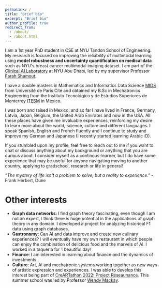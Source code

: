 ```yaml
---
permalink: /
title: "Brief bio"
excerpt: "Brief bio"
author_profile: true
redirect_from:
  - /about/
  - /about.html
---
```

I am a 1st year PhD student in CSE at NYU Tandon School of Engineering. My research is focused on improving the reliability of multimodal learning using **model robustness and uncertainty quantification on medical data** such as NYU's breast cancer multimodal imaging dataset. I am part of the [Clinical AI Laboratory](https://clinicalailab.com/) at NYU Abu Dhabi, led by my supervisor Professor [Farah Shamout](https://nyuad.nyu.edu/en/academics/divisions/engineering/faculty/farah-emad-shamout.html). 

<!-- I am currently working on a collaboration with Professor [Tim Rudner](https://timrudner.com/) implementing uncertainty quantification methods on the MIMIC dataset. We have submitted a workshop chest X-ray datasets.   -->
 <!-- lie at the intersection of computer vision, healthcare, neuroscience, bio-design, human-computer interaction, and robotics. Until this day I still feel like machine learning and AI in general is magic. Being able to build an application that can positively impact the lives of people product with just your computer is still mindblowing for me. -->

I have a double masters in Mathematics and Informatics Data Science [MIDS](https://m2mids.github.io/m2mids/) from Université de Paris Cité and obtained my B.Sc in Mechatronics Engineering from the Instituto Tecnológico y de Estudios Superiores de Monterrey [ITESM](https://tec.mx/en) in Mexico. 
<!-- Throughout the years I have developed different mechatronic systems and software applications using augmented reality, virtual reality, NLP, computer vision, machine learning, deep learning and data science. -->
<!-- In 2018 I worked as a research assistant at the [Yamamoto Human Computer Interaction Laboratory](http://www2.kanazawa-it.ac.jp/yamalab/) at the Kanazawa Institute of Technology under the supervision of Dr Tomohito Yamamoto. I developed an application using augmented reality and deep learning for analyzing heartbeat sounds to create a pre-diagnostic mobile tool. -->

I was born and raised in Mexico, and so far I have lived in France, Germany, Latvia, Japan, Belgium, the United Arab Emirates and now in the USA. All these places have given me invaluable experiences, reinforcing my desire to learn more about the world, science, culture and different languages. I speak Spanish, English and French fluently and I continue to study and improve my German and Japanese (I recently started learning Arabic :D).

If you stumbled upon my profile, feel free to reach out to me if you want to chat or discuss anything about my background or anything that you are curious about. I consider myself as a continous-learner, but I do have some experience that may be useful for anyone navigating moving to another country, applying to gradschool, research or life in general! 

<!-- I strongly believe that we must strive to achieve the best version of ourselves both physically and mentally, which is the only thing we can do with the limited time we have on this Earth. -->

*“The mystery of life isn't a problem to solve, but a reality to experience.”* - Frank Herbert, Dune


Other interests
======

<!-- * **Robotics**: Mechatronic systems for automating every day tasks, autonomous vehicles, swarm robotics, virtual reality surveillance systems. Robotics is just awesome. -->
<!-- * **Health Data Science**: Analysis of medical data and research of SOTA methods for detection and classification for cancer. Main goal: development of high performing low-cost applications and diagnostic tools to increase the access for disadvantaged people to safe and reliable health services driven by technology. -->
<!-- * **Neuroscience**: Understanding how the brain works and particularly learn about the processes that allow you to read these words and continue breathing without having to think about it. -->
* **Graph data networks**: I find graph theory fascinating, even though I am not an expert, I think there is huge potential in the applications of graph theory in any domain. I developed a project for analyzing historical F1 data using graph databases.
* **Gastronomy**: Can AI and data improve and create new culinary experiences? I will eventually have my own restaurant in which people can enjoy the combination of delicious food and the marvels of AI. I worked in a taqueria for 1 beautiful day!
* **Finance**: I am interested in learning about finance and the dynamics of investments.
* **Culture**: Art, AI and mechatronic systems working together as new ways of artistic expression and experiences. I was able to develop this interest being part of [CreARTathon 2022: Project Réseaunance](https://creartathon.com/). This summer school was led by Professor [Wendy Mackay](https://ex-situ.lri.fr/people/mackay). 
<!-- This is the front page of a website that is powered by the [academicpages template](https://github.com/academicpages/academicpages.github.io) and hosted on GitHub pages. [GitHub pages](https://pages.github.com) is a free service in which websites are built and hosted from code and data stored in a GitHub repository, automatically updating when a new commit is made to the respository. This template was forked from the [Minimal Mistakes Jekyll Theme](https://mmistakes.github.io/minimal-mistakes/) created by Michael Rose, and then extended to support the kinds of content that academics have: publications, talks, teaching, a portfolio, blog posts, and a dynamically-generated CV. You can fork [this repository](https://github.com/academicpages/academicpages.github.io) right now, modify the configuration and markdown files, add your own PDFs and other content, and have your own site for free, with no ads! An older version of this template powers my own personal website at [stuartgeiger.com](http://stuartgeiger.com), which uses [this Github repository](https://github.com/staeiou/staeiou.github.io). -->

<!-- A data-driven personal website
======
Like many other Jekyll-based GitHub Pages templates, academicpages makes you separate the website's content from its form. The content & metadata of your website are in structured markdown files, while various other files constitute the theme, specifying how to transform that content & metadata into HTML pages. You keep these various markdown (.md), YAML (.yml), HTML, and CSS files in a public GitHub repository. Each time you commit and push an update to the repository, the [GitHub pages](https://pages.github.com/) service creates static HTML pages based on these files, which are hosted on GitHub's servers free of charge.

Many of the features of dynamic content management systems (like Wordpress) can be achieved in this fashion, using a fraction of the computational resources and with far less vulnerability to hacking and DDoSing. You can also modify the theme to your heart's content without touching the content of your site. If you get to a point where you've broken something in Jekyll/HTML/CSS beyond repair, your markdown files describing your talks, publications, etc. are safe. You can rollback the changes or even delete the repository and start over -- just be sure to save the markdown files! Finally, you can also write scripts that process the structured data on the site, such as [this one](https://github.com/academicpages/academicpages.github.io/blob/master/talkmap.ipynb) that analyzes metadata in pages about talks to display [a map of every location you've given a talk](https://academicpages.github.io/talkmap.html).

Getting started
======
1. Register a GitHub account if you don't have one and confirm your e-mail (required!)
1. Fork [this repository](https://github.com/academicpages/academicpages.github.io) by clicking the "fork" button in the top right.
1. Go to the repository's settings (rightmost item in the tabs that start with "Code", should be below "Unwatch"). Rename the repository "[your GitHub username].github.io", which will also be your website's URL.
1. Set site-wide configuration and create content & metadata (see below -- also see [this set of diffs](http://archive.is/3TPas) showing what files were changed to set up [an example site](https://getorg-testacct.github.io) for a user with the username "getorg-testacct")
1. Upload any files (like PDFs, .zip files, etc.) to the files/ directory. They will appear at https://[your GitHub username].github.io/files/example.pdf.  
1. Check status by going to the repository settings, in the "GitHub pages" section

Site-wide configuration
------
The main configuration file for the site is in the base directory in [_config.yml](https://github.com/academicpages/academicpages.github.io/blob/master/_config.yml), which defines the content in the sidebars and other site-wide features. You will need to replace the default variables with ones about yourself and your site's github repository. The configuration file for the top menu is in [_data/navigation.yml](https://github.com/academicpages/academicpages.github.io/blob/master/_data/navigation.yml). For example, if you don't have a portfolio or blog posts, you can remove those items from that navigation.yml file to remove them from the header.

Create content & metadata
------
For site content, there is one markdown file for each type of content, which are stored in directories like _publications, _talks, _posts, _teaching, or _pages. For example, each talk is a markdown file in the [_talks directory](https://github.com/academicpages/academicpages.github.io/tree/master/_talks). At the top of each markdown file is structured data in YAML about the talk, which the theme will parse to do lots of cool stuff. The same structured data about a talk is used to generate the list of talks on the [Talks page](https://academicpages.github.io/talks), each [individual page](https://academicpages.github.io/talks/2012-03-01-talk-1) for specific talks, the talks section for the [CV page](https://academicpages.github.io/cv), and the [map of places you've given a talk](https://academicpages.github.io/talkmap.html) (if you run this [python file](https://github.com/academicpages/academicpages.github.io/blob/master/talkmap.py) or [Jupyter notebook](https://github.com/academicpages/academicpages.github.io/blob/master/talkmap.ipynb), which creates the HTML for the map based on the contents of the _talks directory).

**Markdown generator**

I have also created [a set of Jupyter notebooks](https://github.com/academicpages/academicpages.github.io/tree/master/markdown_generator
) that converts a CSV containing structured data about talks or presentations into individual markdown files that will be properly formatted for the academicpages template. The sample CSVs in that directory are the ones I used to create my own personal website at stuartgeiger.com. My usual workflow is that I keep a spreadsheet of my publications and talks, then run the code in these notebooks to generate the markdown files, then commit and push them to the GitHub repository.

How to edit your site's GitHub repository
------
Many people use a git client to create files on their local computer and then push them to GitHub's servers. If you are not familiar with git, you can directly edit these configuration and markdown files directly in the github.com interface. Navigate to a file (like [this one](https://github.com/academicpages/academicpages.github.io/blob/master/_talks/2012-03-01-talk-1.md) and click the pencil icon in the top right of the content preview (to the right of the "Raw | Blame | History" buttons). You can delete a file by clicking the trashcan icon to the right of the pencil icon. You can also create new files or upload files by navigating to a directory and clicking the "Create new file" or "Upload files" buttons.

Example: editing a markdown file for a talk
![Editing a markdown file for a talk](/images/editing-talk.png)

For more info
------
More info about configuring academicpages can be found in [the guide](https://academicpages.github.io/markdown/). The [guides for the Minimal Mistakes theme](https://mmistakes.github.io/minimal-mistakes/docs/configuration/) (which this theme was forked from) might also be helpful. -->
